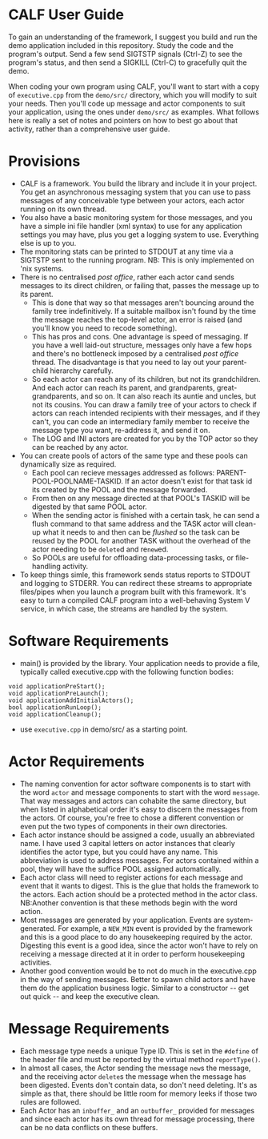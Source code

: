 
# CALF User Guide

To gain an understanding of the framework, I suggest you build and run the demo application included in this repository. Study the code and the program's output. Send a few send SIGTSTP signals (Ctrl-Z) to see the program's status, and then send a SIGKILL (Ctrl-C) to gracefully quit the demo.

When coding your own program using CALF, you'll want to start with a copy of `executive.cpp` from the `demo/src/` directory, which you will modify to suit your needs. Then you'll code up message and actor components to suit your application, using the ones under `demo/src/` as examples. What follows here is really a set of notes and pointers on how to best go about that activity, rather than a comprehensive user guide.

# Provisions
* CALF is a framework. You build the library and include it in your project. You get an asynchronous messaging system that you can use to pass messages of any conceivable type between your actors, each actor running on its own thread.
* You also have a basic monitoring system for those messages, and you have a simple ini file handler (xml syntax) to use for any application settings you may have, plus you get a logging system to use. Everything else is up to you.
* The monitoring stats can be printed to STDOUT at any time via a SIGTSTP sent to the running program. NB: This is only implemented on 'nix systems.  
* There is no centralised *post office*, rather each actor cand sends messages to its direct children, or failing that, passes the message up to its parent.
    * This is done that way so that messages aren't bouncing around the family tree indefinitively. If a suitable mailbox isn't found by the time the message reaches the top-level actor, an error is raised (and you'll know you need to recode something).
    * This has pros and cons. One advantage is speed of messaging. If you have a well laid-out structure, messages only have a few hops and there's no bottleneck imposed by a centralised *post office* thread. The disadvantage is that you need to lay out your parent-child hierarchy carefully.
    * So each actor can reach any of its children, but not its grandchildren. And each actor can reach its parent, and grandparents, great-grandparents, and so on. It can also reach its auntie and uncles, but not its cousins. You can draw a family tree of your actors to check if actors can reach intended recipients with their messages, and if they can't, you can code an intermediary family member to receive the message type you want, re-address it, and send it on.
    * The LOG and INI actors are created for you by the TOP actor so they can be reached by any actor.
* You can create pools of actors of the same type and these pools can dynamically size as required.
    * Each pool can recieve messages addressed as follows: PARENT-POOL-POOLNAME-TASKID. If an actor doesn't exist for that task id its created by the POOL and the message forwarded. 
    * From then on any message directed at that POOL's TASKID will be digested by that same POOL actor.  
    * When the sending actor is finished with a certain task, he can send a flush command to that same address and the TASK actor will clean-up what it needs to and then can be *flushed* so the task can be reused by the POOL for another TASK without the overhead of the actor needing to be `delete`d and re`new`ed. 
    * So POOLs are useful for offloading data-processing tasks, or file-handling activity.
* To keep things simle, this framework sends status reports to STDOUT and logging to STDERR. You can redirect these streams to appropriate files/pipes when you launch a program built with this framework. It's easy to turn a compiled CALF program into a well-behaving System V service, in which case, the streams are handled by the system.

# Software Requirements
* main() is provided by the library. Your application needs to provide a file, typically called executive.cpp with the following function bodies:

```
void applicationPreStart();   
void applicationPreLaunch();
void applicationAddInitialActors();
bool applicationRunLoop();
void applicationCleanup();
```

- use `executive.cpp` in demo/src/ as a starting point.

# Actor Requirements
* The naming convention for actor software components is to start with the word `actor` and message components to start with the word `message`. That way messages and actors can cohabite the same directory, but when listed in alphabetical order it's easy to discern the messages from the actors. Of course, you're free to chose a different convention or even put the two types of components in their own directories.
* Each actor instance should be assigned a code, usually an abbreviated name. I have used 3 capital letters on actor instances that clearly identifies the actor type, but you could have any name. This abbreviation is used to address messages. For actors contained within a pool, they will have the suffice POOL assigned automatically.
* Each actor class will need to register actions for each message and event that it wants to digest. This is the glue that holds the framework to the actors. Each action should be a protected method in the actor class. NB:Another convention is that these methods begin with the word action.
* Most messages are generated by your application. Events are system-generated. For example, a `NEW_MIN` event is provided by the framework and this is a good place to do any housekeeping required by the actor. Digesting this event is a good idea, since the actor won't have to rely on receiving a message directed at it in order to perform housekeeping activities.
* Another good convention would be to not do much in the executive.cpp in the way of sending messages. Better to spawn child actors and have them do the application business logic. Similar to a constructor -- get out quick -- and keep the executive clean.

# Message Requirements
* Each message type needs a unique Type ID. This is set in the `#define` of the header file and must be reported by the virtual method `reportType()`.
* In almost all cases, the Actor sending the message `new`s the message, and the receiving actor `delete`s the message when the message has been digested. Events don't contain data, so don't need deleting. It's as simple as that, there should be little room for memory leeks if those two rules are followed.
* Each Actor has an `inbuffer_` and an `outbuffer_` provided for messages and since each actor has its own thread for message processing, there can be no data conflicts on these buffers.


